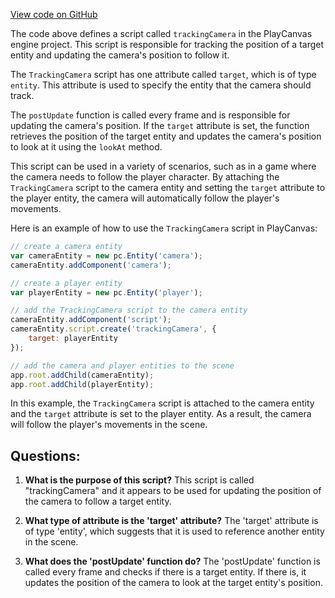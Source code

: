 [View code on GitHub](https://github.com/playcanvas/engine/scripts/camera/tracking-camera.js)

The code above defines a script called `trackingCamera` in the PlayCanvas engine project. This script is responsible for tracking the position of a target entity and updating the camera's position to follow it.

The `TrackingCamera` script has one attribute called `target`, which is of type `entity`. This attribute is used to specify the entity that the camera should track.

The `postUpdate` function is called every frame and is responsible for updating the camera's position. If the `target` attribute is set, the function retrieves the position of the target entity and updates the camera's position to look at it using the `lookAt` method.

This script can be used in a variety of scenarios, such as in a game where the camera needs to follow the player character. By attaching the `TrackingCamera` script to the camera entity and setting the `target` attribute to the player entity, the camera will automatically follow the player's movements.

Here is an example of how to use the `TrackingCamera` script in PlayCanvas:

```javascript
// create a camera entity
var cameraEntity = new pc.Entity('camera');
cameraEntity.addComponent('camera');

// create a player entity
var playerEntity = new pc.Entity('player');

// add the TrackingCamera script to the camera entity
cameraEntity.addComponent('script');
cameraEntity.script.create('trackingCamera', {
    target: playerEntity
});

// add the camera and player entities to the scene
app.root.addChild(cameraEntity);
app.root.addChild(playerEntity);
```

In this example, the `TrackingCamera` script is attached to the camera entity and the `target` attribute is set to the player entity. As a result, the camera will follow the player's movements in the scene.
## Questions: 
 1. **What is the purpose of this script?** 
    This script is called "trackingCamera" and it appears to be used for updating the position of the camera to follow a target entity.

2. **What type of attribute is the 'target' attribute?** 
    The 'target' attribute is of type 'entity', which suggests that it is used to reference another entity in the scene.

3. **What does the 'postUpdate' function do?** 
    The 'postUpdate' function is called every frame and checks if there is a target entity. If there is, it updates the position of the camera to look at the target entity's position.